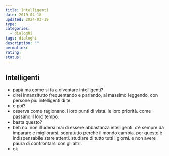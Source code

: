 ```yaml
---
title: Intelligenti
date: 2019-04-18
updated: 2024-03-19
type: 
categories:
  - dialoghi
tags: dialoghi
description: ""
permalink: 
rating: 
status: 
---
```

## Intelligenti

- papà ma come si fa a diventare intelligenti?
- direi innanzitutto frequentando e parlando, al massimo leggendo, con persone più intelligenti di te
- e poi?
- osserva come ragionano. i loro punti di vista. le loro priorità. come passano il loro tempo.
- basta questo?
- beh no. non illudersi mai di essere abbastanza intelligenti. c’è sempre da imparare e migliorarsi. sopratutto perché il mondo cambia. per questo è indispensabile stare attenti. studiare di tutto tutti i giorni. e non avere paura di confrontarsi con gli altri.
- ok
